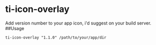# ti-icon-overlay
Add version number to your app icon, i'd suggest on your build server.
##Usage

```
ti-icon-overlay "1.1.0" /path/to/your/app/dir

```

